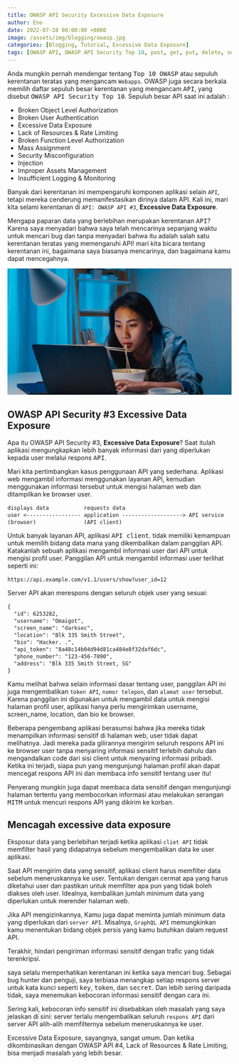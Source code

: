 ```yaml
---
title: OWASP API Security Excessive Data Exposure
author: Eno
date: 2022-07-28 00:00:00 +0000
image: /assets/img/blogging/owasp.jpg
categories: [Blogging, Tutorial, Excessive Data Exposure]
tags: [OWASP API, OWASP API Security Top 10, post, get, put, delete, server API, CLient API, Grapql API, Excessive Data Exposure, API Security]
---
```


Anda mungkin pernah mendengar tentang <kbd>Top 10 OWASP</kbd> atau sepuluh kerentanan teratas yang mengancam `Webapps`. OWASP juga secara berkala memilih daftar sepuluh besar kerentanan yang mengancam <kbd>API</kbd>, yang disebut <kbd>OWASP API Security Top 10</kbd>. Sepuluh besar API saat ini adalah :

- Broken Object Level Authorization 
- Broken User Authentication
- Excessive Data Exposure
- Lack of Resources & Rate Limiting
- Broken Function Level Authorization
- Mass Assignment
- Security Misconfiguration 
- Injection
- Improper Assets Management
- Insufficient Logging & Monitoring

Banyak dari kerentanan ini mempengaruhi komponen aplikasi selain `API`, tetapi mereka cenderung memanifestasikan dirinya dalam API. Kali ini, mari kita selami kerentanan di `API: OWASP API #3`, **Excessive Data Exposure**.

Mengapa paparan data yang berlebihan merupakan kerentanan <kbd>API</kbd>? Karena saya menyadari bahwa saya telah mencarinya sepanjang waktu untuk mencari bug dan tanpa menyadari bahwa itu adalah salah satu kerentanan teratas yang memengaruhi API! mari kita bicara tentang kerentanan ini, bagaimana saya biasanya mencarinya, dan bagaimana kamu dapat mencegahnya.

![Desktop View](/assets/img/blogging/owasp.jpg)

## OWASP API Security #3 Excessive Data Exposure
Apa itu OWASP API Security #3, **Excessive Data Exposure**? Saat itulah aplikasi mengungkapkan lebih banyak informasi dari yang diperlukan kepada user melalui respons <kbd>API</kbd>.

Mari kita pertimbangkan kasus penggunaan API yang sederhana. Aplikasi web mengambil informasi menggunakan layanan API, kemudian menggunakan informasi tersebut untuk mengisi halaman web dan ditampilkan ke browser user.

```
displays data           requests data
user <----------------- application -------------------> API service
(browser)               (API client) 
```

Untuk banyak layanan API, aplikasi <kbd>API client</kbd>. tidak memiliki kemampuan untuk memilih bidang data mana yang dikembalikan dalam panggilan API. Katakanlah sebuah aplikasi mengambil informasi user dari API untuk mengisi profil user. Panggilan API untuk mengambil informasi user terlihat seperti ini:

```
https://api.example.com/v1.1/users/show?user_id=12
```

Server API akan merespons dengan seluruh objek user yang sesuai:

```
{ 
  "id": 6253282, 
  "username": "Omaigot", 
  "screen_name": "darksec", 
  "location": "Blk 335 Smith Street", 
  "bio": "Hacker. .", 
  "api_token": "8a48c14b04d94d81ca484e8f32daf6dc", 
  "phone_number": "123-456-7890", 
  "address": "Blk 335 Smith Street, SG" 
}

```

Kamu melihat bahwa selain informasi dasar tentang user, panggilan API ini juga mengembalikan `token API`, `nomor telepon`, dan `alamat user` tersebut. Karena panggilan ini digunakan untuk mengambil data untuk mengisi halaman profil user, aplikasi hanya perlu mengirimkan username, screen_name, location, dan bio ke browser.

Beberapa pengembang aplikasi berasumsi bahwa jika mereka tidak menampilkan informasi sensitif di halaman web, user tidak dapat melihatnya. Jadi mereka pada gilirannya mengirim seluruh respons API ini ke browser user tanpa menyaring informasi sensitif terlebih dahulu dan mengandalkan code dari sisi client untuk menyaring informasi pribadi. Ketika ini terjadi, siapa pun yang mengunjungi halaman profil akan dapat mencegat respons API ini dan membaca info sensitif tentang user itu!

Penyerang mungkin juga dapat membaca data sensitif dengan mengunjungi halaman tertentu yang membocorkan informasi atau melakukan serangan <kbd>MITM</kbd> untuk mencuri respons API yang dikirim ke korban.

## Mencagah excessive data exposure

Eksposur data yang berlebihan terjadi ketika aplikasi `cliet API` tidak memfilter hasil yang didapatnya sebelum mengembalikan data ke user aplikasi.

Saat API mengirim data yang sensitif, aplikasi client harus memfilter data sebelum meneruskannya ke user. Tentukan dengan cermat apa yang harus diketahui user dan pastikan untuk memfilter apa pun yang tidak boleh diakses oleh user. Idealnya, kembalikan jumlah minimum data yang diperlukan untuk merender halaman web.

Jika API mengizinkannya, Kamu juga dapat meminta jumlah minimum data yang diperlukan dari `server API`. Misalnya, `GraphQL API` memungkinkan kamu menentukan bidang objek persis yang kamu butuhkan dalam request API.

Terakhir, hindari pengiriman informasi sensitif dengan trafic yang tidak terenkripsi.

saya selalu memperhatikan kerentanan ini ketika saya mencari <kbd>bug</kbd>. Sebagai bug hunter dan penguji, saya terbiasa menangkap setiap respons server untuk kata kunci seperti <kbd>key</kbd>, <kbd>token</kbd>, dan <kbd>secret</kbd>. Dan lebih sering daripada tidak, saya menemukan kebocoran informasi sensitif dengan cara ini.

Sering kali, kebocoran info sensitif ini disebabkan oleh masalah yang saya jelaskan di sini: server terlalu mengembalikan seluruh `respons API` dari server API alih-alih memfilternya sebelum meneruskannya ke user.

Excessive Data Exposure, sayangnya, sangat umum. Dan ketika dikombinasikan dengan OWASP API #4, Lack of Resources & Rate Limiting, bisa menjadi masalah yang lebih besar.
